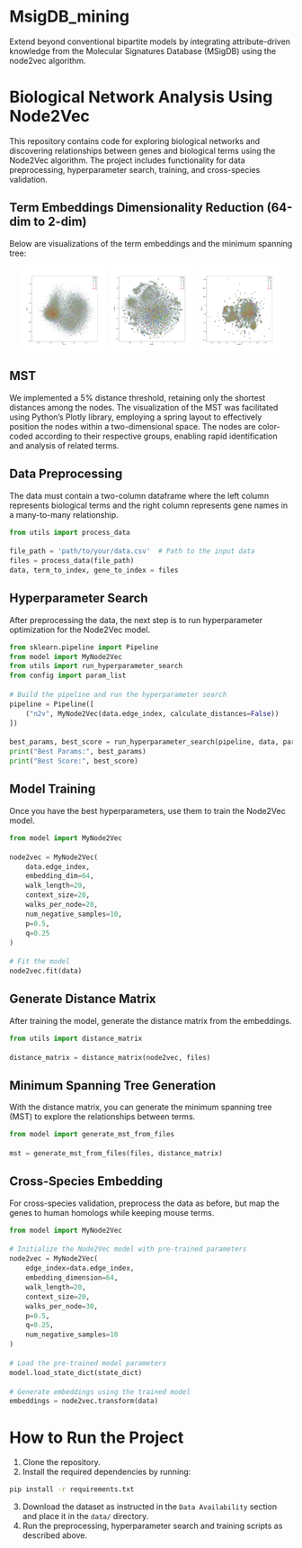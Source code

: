 # MsigDB_mining
Extend beyond conventional bipartite models by integrating attribute-driven knowledge from the Molecular Signatures Database (MSigDB) using the node2vec algorithm. 

# Biological Network Analysis Using Node2Vec

This repository contains code for exploring biological networks and discovering relationships between genes and biological terms using the Node2Vec algorithm. The project includes functionality for data preprocessing, hyperparameter search, training, and cross-species validation. 

## Term Embeddings Dimensionality Reduction (64-dim to 2-dim)

Below are visualizations of the term embeddings and the minimum spanning tree:

<p align="center">
  <img src="pic/Hs_termsFromMsigDB_PCA_64.png" alt="Term Embeddings PCA" width="30%">
  <img src="pic/Hs_termsFromMsigDB_TSNE_64.png" alt="Term Embeddings <i>t</i>-SNE" width="30%">
  <img src="pic/Hs_termsFromMsigDB_UMAP_64.png" alt="Term Embeddings UMAP" width="30%">
</p>

## MST

We implemented a 5% distance threshold, retaining only the shortest distances among the nodes. The visualization of the MST was facilitated using Python’s Plotly library, employing a spring layout to effectively position the nodes within a two-dimensional space. The nodes are color-coded according to their respective groups, enabling rapid identification and analysis of related terms.


## Data Preprocessing

The data must contain a two-column dataframe where the left column represents biological terms and the right column represents gene names in a many-to-many relationship.

```python
from utils import process_data

file_path = 'path/to/your/data.csv'  # Path to the input data
files = process_data(file_path)
data, term_to_index, gene_to_index = files
```

## Hyperparameter Search

After preprocessing the data, the next step is to run hyperparameter optimization for the Node2Vec model.

```python
from sklearn.pipeline import Pipeline
from model import MyNode2Vec
from utils import run_hyperparameter_search
from config import param_list

# Build the pipeline and run the hyperparameter search
pipeline = Pipeline([
    ("n2v", MyNode2Vec(data.edge_index, calculate_distances=False))
])

best_params, best_score = run_hyperparameter_search(pipeline, data, param_list)
print("Best Params:", best_params)
print("Best Score:", best_score)
```

## Model Training

Once you have the best hyperparameters, use them to train the Node2Vec model.

```python
from model import MyNode2Vec

node2vec = MyNode2Vec(
    data.edge_index,
    embedding_dim=64,
    walk_length=20,
    context_size=20,
    walks_per_node=20,
    num_negative_samples=10,
    p=0.5,
    q=0.25
)

# Fit the model
node2vec.fit(data)
```

## Generate Distance Matrix

After training the model, generate the distance matrix from the embeddings.

```python
from utils import distance_matrix

distance_matrix = distance_matrix(node2vec, files)
```

## Minimum Spanning Tree Generation

With the distance matrix, you can generate the minimum spanning tree (MST) to explore the relationships between terms.

```python
from model import generate_mst_from_files

mst = generate_mst_from_files(files, distance_matrix)
```

## Cross-Species Embedding

For cross-species validation, preprocess the data as before, but map the genes to human homologs while keeping mouse terms.

```python
from model import MyNode2Vec

# Initialize the Node2Vec model with pre-trained parameters
node2vec = MyNode2Vec(
    edge_index=data.edge_index,
    embedding_dimension=64,
    walk_length=20,
    context_size=20,
    walks_per_node=30,
    p=0.5,
    q=0.25,
    num_negative_samples=10
)

# Load the pre-trained model parameters
model.load_state_dict(state_dict)

# Generate embeddings using the trained model
embeddings = node2vec.transform(data)
```

# How to Run the Project
1. Clone the repository.
2. Install the required dependencies by running:
```bash
pip install -r requirements.txt
```
3. Download the dataset as instructed in the `Data Availability` section and place it in the `data/` directory.
4. Run the preprocessing, hyperparameter search and training scripts as described above.
